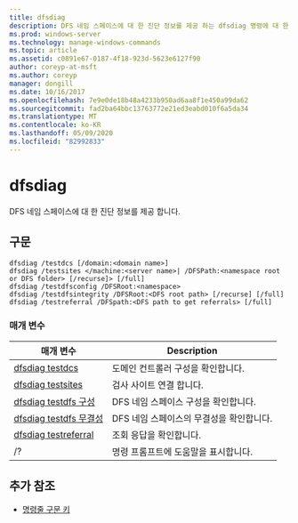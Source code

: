 ```yaml
---
title: dfsdiag
description: DFS 네임 스페이스에 대 한 진단 정보를 제공 하는 dfsdiag 명령에 대 한 참조 항목입니다.
ms.prod: windows-server
ms.technology: manage-windows-commands
ms.topic: article
ms.assetid: c0891e67-0187-4f18-923d-5623e6127f90
author: coreyp-at-msft
ms.author: coreyp
manager: dongill
ms.date: 10/16/2017
ms.openlocfilehash: 7e9e0de18b48a4233b950ad6aa8f1e450a99da62
ms.sourcegitcommit: fad2ba64bbc13763772e21ed3eabd010f6a5da34
ms.translationtype: MT
ms.contentlocale: ko-KR
ms.lasthandoff: 05/09/2020
ms.locfileid: "82992833"
---
```

# <a name="dfsdiag"></a>dfsdiag

DFS 네임 스페이스에 대 한 진단 정보를 제공 합니다.

## <a name="syntax"></a>구문

```
dfsdiag /testdcs [/domain:<domain name>]
dfsdiag /testsites </machine:<server name>| /DFSPath:<namespace root or DFS folder> [/recurse]> [/full]
dfsdiag /testdfsconfig /DFSRoot:<namespace>
dfsdiag /testdfsintegrity /DFSRoot:<DFS root path> [/recurse] [/full]
dfsdiag /testreferral /DFSpath:<DFS path to get referrals> [/full]
```

### <a name="parameters"></a>매개 변수

| 매개 변수 | Description |
| --------- | ----------- |
| [dfsdiag testdcs](dfsdiag-testdcs.md) | 도메인 컨트롤러 구성을 확인합니다. |
| [dfsdiag testsites](dfsdiag-testsites.md) | 검사 사이트 연결 합니다. |
| [dfsdiag testdfs 구성](dfsdiag-testdfsconfig.md) | DFS 네임 스페이스 구성을 확인합니다. |
| [dfsdiag testdfs 무결성](dfsdiag-testdfsintegrity.md) | DFS 네임 스페이스의 무결성을 확인합니다. |
| [dfsdiag testreferral](dfsdiag-testreferral.md) | 조회 응답을 확인합니다. |
| /? | 명령 프롬프트에 도움말을 표시합니다. |

## <a name="additional-references"></a>추가 참조

- [명령줄 구문 키](command-line-syntax-key.md)
